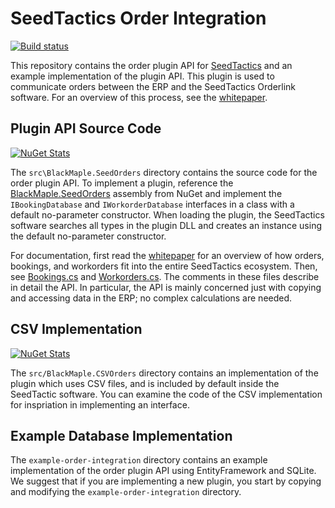 # SeedTactics Order Integration

[![Build status](https://ci.appveyor.com/api/projects/status/89aqgtnjbpudcu01?svg=true)](https://ci.appveyor.com/project/wuzzeb/seedorders)

This repository contains the order plugin API for [SeedTactics](https://www.seedtactics.com) and an example implementation of
the plugin API. This plugin is used to communicate orders between the ERP and the SeedTactics Orderlink software. For an overview
of this process, see the [whitepaper](https://www.seedtactics.com/docs/concepts/orders-erp-automation).

## Plugin API Source Code

[![NuGet Stats](https://img.shields.io/nuget/v/BlackMaple.SeedOrders.svg)](https://www.nuget.org/packages/BlackMaple.SeedOrders)

The `src\BlackMaple.SeedOrders` directory contains the source code for the order plugin API.
To implement a plugin, reference the [BlackMaple.SeedOrders](https://www.nuget.org/packages/BlackMaple.SeedOrders/)
assembly from NuGet and implement the `IBookingDatabase` and `IWorkorderDatabase` interfaces in a class with
a default no-parameter constructor. When loading the plugin, the SeedTactics software searches all types in the
plugin DLL and creates an instance using the default no-parameter constructor.

For documentation, first read the [whitepaper](https://www.seedtactics.com/docs/concepts/orders-erp-automation) for
an overview of how orders, bookings, and workorders fit into the entire SeedTactics ecosystem.
Then, see [Bookings.cs](https://bitbucket.org/blackmaple/seedorders/src/tip/src/BlackMaple.SeedOrders/Bookings.cs)
and [Workorders.cs](https://bitbucket.org/blackmaple/seedorders/src/tip/src/BlackMaple.SeedOrders/Workorders.cs). The comments
in these files describe in detail the API. In particular, the API is mainly concerned just with copying and accessing data in
the ERP; no complex calculations are needed.

## CSV Implementation

[![NuGet Stats](https://img.shields.io/nuget/v/BlackMaple.CSVOrders.svg)](https://www.nuget.org/packages/BlackMaple.CSVOrders)

The `src/BlackMaple.CSVOrders` directory contains an implementation of the plugin which uses CSV files, and is included
by default inside the SeedTactic software. You can examine the code of the CSV implementation for inspriation in implementing
an interface.

## Example Database Implementation

The `example-order-integration` directory contains an example implementation of the order plugin API using
EntityFramework and SQLite. We suggest that if you are implementing a new plugin, you start by copying
and modifying the `example-order-integration` directory.
